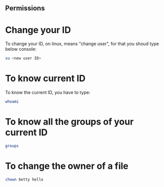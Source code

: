 Permissions
---

# Change your ID
To change your ID, on linux, means "change user", for that you shoud type below console:
```bash
su <new user ID>
```

# To know current ID
To know the current ID, you have to type:
```bash
whoami
```

# To know all the groups of your current ID
```bash
groups
```

# To change the owner of a file
```bash
chown betty hello
```
